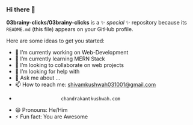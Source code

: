 ### Hi there 👋


**03brainy-clicks/03brainy-clicks** is a ✨ _special_ ✨ repository because its `README.md` (this file) appears on your GitHub profile.

Here are some ideas to get you started:

- 🔭 I’m currently working on Web-Development
- 🌱 I’m currently learning MERN Stack
- 👯 I’m looking to collaborate on web projects
- 🤔 I’m looking for help with 
- 💬 Ask me about ...
- 📫 How to reach me: shivamkushwah031001@gmail.com
-                      chandrakantkushwah.com
- 😄 Pronouns: He/Him
- ⚡ Fun fact: You are Awesome 

